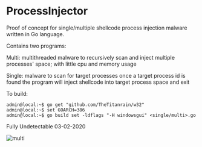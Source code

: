 # ProcessInjector
Proof of concept for single/multiple shellcode process injection malware written in Go language.

Contains two programs:

Multi: 
multithreaded malware to recursively scan and inject multiple processes' space; with little cpu and memory usage

Single: 
malware to scan for target processes once a target process id is found the program will inject shellcode into target process space and exit

To build:
```
admin@local:~$ go get "github.com/TheTitanrain/w32"
admin@local:~$ set GOARCH=386
admin@local:~$ go build set -ldflags "-H windowsgui" <single/multi>.go
```

Fully Undetectable 03-02-2020

![multi](https://user-images.githubusercontent.com/51238001/73690648-c0c8a580-46c8-11ea-8f91-1a840cb762c6.png)
